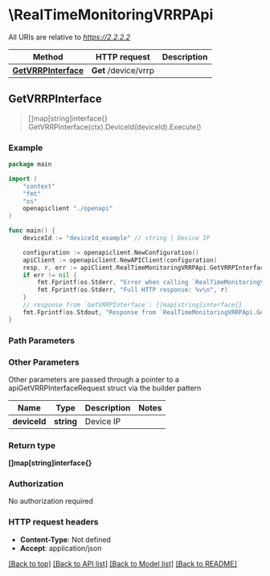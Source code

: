 # \RealTimeMonitoringVRRPApi

All URIs are relative to *https://2.2.2.2*

Method | HTTP request | Description
------------- | ------------- | -------------
[**GetVRRPInterface**](RealTimeMonitoringVRRPApi.md#GetVRRPInterface) | **Get** /device/vrrp | 



## GetVRRPInterface

> []map[string]interface{} GetVRRPInterface(ctx).DeviceId(deviceId).Execute()





### Example

```go
package main

import (
    "context"
    "fmt"
    "os"
    openapiclient "./openapi"
)

func main() {
    deviceId := "deviceId_example" // string | Device IP

    configuration := openapiclient.NewConfiguration()
    apiClient := openapiclient.NewAPIClient(configuration)
    resp, r, err := apiClient.RealTimeMonitoringVRRPApi.GetVRRPInterface(context.Background()).DeviceId(deviceId).Execute()
    if err != nil {
        fmt.Fprintf(os.Stderr, "Error when calling `RealTimeMonitoringVRRPApi.GetVRRPInterface``: %v\n", err)
        fmt.Fprintf(os.Stderr, "Full HTTP response: %v\n", r)
    }
    // response from `GetVRRPInterface`: []map[string]interface{}
    fmt.Fprintf(os.Stdout, "Response from `RealTimeMonitoringVRRPApi.GetVRRPInterface`: %v\n", resp)
}
```

### Path Parameters



### Other Parameters

Other parameters are passed through a pointer to a apiGetVRRPInterfaceRequest struct via the builder pattern


Name | Type | Description  | Notes
------------- | ------------- | ------------- | -------------
 **deviceId** | **string** | Device IP | 

### Return type

**[]map[string]interface{}**

### Authorization

No authorization required

### HTTP request headers

- **Content-Type**: Not defined
- **Accept**: application/json

[[Back to top]](#) [[Back to API list]](../README.md#documentation-for-api-endpoints)
[[Back to Model list]](../README.md#documentation-for-models)
[[Back to README]](../README.md)

